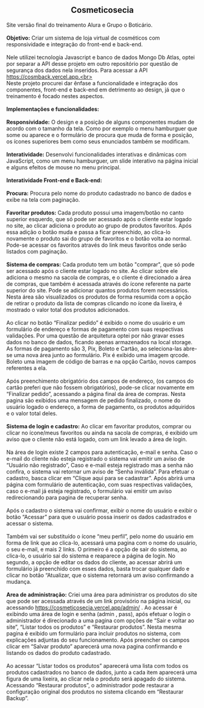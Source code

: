 # <h2 align="center">Cosmeticosecia</h2>

Site versão final do treinamento Alura e Grupo o Boticário.<br><br>
<strong>Objetivo:</strong> Criar um sistema de loja virtual de cosméticos com responsividade e integração do front-end e back-end.<br><br>
Nele utilizei tecnologia Javascript e banco de dados Mongo Db Atlas, optei por separar a API desse projeto em outro repositório por questão de segurança dos dados nela inseridos. Para acessar a API https://cosmback.vercel.app.<br><br>
Neste projeto procurei dar ênfase a funcionalidade e integração dos componentes, front-end e back-end em detrimento ao design, já que o treinamento é focado nestes aspectos.<br><br>
<strong>Implementações e funcionalidades:</strong><br><br>
<strong>Responsividade:</strong> O design e a posição de alguns componentes mudam de acordo com o tamanho da tela. Como por exemplo o menu hamburguer que some ou aparece e o formulário de procura que muda de forma e posição, os ícones superiores bem como seus enunciados também se modificam.<br><br>
<strong>Interatividade:</strong> Desenvolvi funcionalidades interativas e dinâmicas com JavaScript, como um menu hamburguer, um slide interativo na página inicial e alguns efeitos de mouse no menu principal.<br><br>
<strong>Interatividade Front-end e Back-end:</strong><br><br>
<strong>Procura:</strong> Procura pelo nome do produto cadastrado no banco de dados e exibe na tela com paginação. <br><br>
<strong>Favoritar produtos:</strong> Cada produto possui uma imagem/botão no canto superior esquerdo, que só pode ser acessado após o cliente estar logado no site, ao clicar adiciona o produto ao grupo de produtos favoritos. Após essa adição o botão muda e passa a ficar preenchido, ao clica-lo novamente o produto sai do grupo de favoritos e o botão volta ao normal. Pode-se acessar os favoritos através do link meus favoritos onde serão listados com paginação. <br><br>
<strong>Sistema de compras:</strong> Cada produto tem um botão "comprar", que só pode ser acessado após o cliente estar logado no site. Ao clicar sobre ele adiciona o mesmo na sacola de compras, e o cliente é direcionado a área de compras, que também é acessada através do ícone referente na parte superior do site. Pode se adicionar quantos produtos forem necessários. Nesta área são visualizados os produtos de forma resumida com a opção de retirar o produto da lista de compras clicando no ícone da lixeira, é mostrado o valor total dos produtos adicionados.<br><br>
    Ao clicar no botão “Finalizar pedido” é exibido o nome do usuário e um formulário de endereço e formas de pagamento com suas respectivas validações. Por uma questão de arquitetura optei por não gravar esses dados no banco de dados, ficando apenas armazenados na local storage. As formas de pagamento são 3, Pix, Boleto e Cartão, ao seleciona-las abre-se uma nova área junto ao formulário. Pix é exibido uma imagem qrcode. Boleto uma imagem de código de barras e na opção Cartão, novos campos referentes a ela.<br><br>
     Após preenchimento obrigatório dos campos de endereço, (os campos do cartão preferi que não fossem obrigatórios), pode-se clicar novamente em “Finalizar pedido”, acessando a página final da área de compras. Nesta pagina são exibidos uma mensagem de pedido finalizado, o nome do usuário logado o endereço, a forma de pagamento, os produtos adquiridos e o valor total deles.<br><br>
<strong>Sistema de login e cadastro:</strong> Ao clicar em favoritar produtos, comprar ou clicar no ícone/meus favoritos ou ainda na sacola de compras, é exibido um aviso que o cliente não está logado, com um link levado a área de login.<br><br> 
Na área de login existe 2 campos para autenticação, e-mail e senha. Caso o e-mail do cliente não esteja registrado o sistema vai emitir um aviso de “Usuário não registrado”, Caso e e-mail esteja registrado mas a senha não confira, o sistema vai retornar um aviso de “Senha inválida”. Para efetuar o cadastro, basca clicar em “Clique aqui para se cadastrar”. Após abrirá uma página com formulário de autenticação, com suas respectivas validações, caso o e-mail já esteja registrado, o formulário vai emitir um aviso redirecionando para pagina de recuperar senha.<br><br>
     Após o cadastro o sistema vai confirmar, exibir o nome do usuário e exibir o botão “Acessar” para que o usuário possa inserir os dados cadastrados e acessar o sistema.<br><br> Também vai ser substituído o ícone “meu perfil”, pelo nome do usuário em forma de link que ao clica-lo, acessará uma pagina com o nome do usuário, o seu e-mail, e mais 2 links. O primeiro é a opção de sair do sistema, ao clica-lo, o usuário sai do sistema e reaparece a página de login. No segundo, a opção de editar os dados do cliente, ao acessar abrirá um formulário já preenchido com esses dados, basta trocar qualquer dado e clicar no botão “Atualizar, que o sistema retornará um aviso confirmando a mudança.<br><br>
<strong>Area de administração:</strong> Criei uma área para administrar os produtos do site que pode ser acessada através de um link provisório na página inicial, ou acessando https://cosmeticosecia.vercel.app/admin/ . Ao acessar é exibindo uma área de login e senha (admin , pass), após efetuar o login o administrador é direcionado a uma pagina com opções de “Sair e voltar ao site”, “Listar todos os produtos” e “Restaurar produtos”. Nesta mesma pagina é exibido um formulário para incluir produtos no sistema, com explicações adjuntas do seu funcionamento. Após preencher os campos clicar em “Salvar produto” aparecerá uma nova pagina confirmando e listando os dados do produto cadastrado.<br><br>
	Ao acessar  “Listar todos os produtos” aparecerá uma lista com todos os produtos cadastrados no banco de dados, junto a cada item aparecerá uma figura de uma lixeira, ao clicar nela o produto será apagado do sistema.
Acessando “Restaurar produtos”, o administrador pode restaurar a configuração original dos produtos no sistema clicando em “Restaurar Backup”.<br><br>

